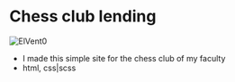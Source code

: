 # Chess club lending

![ElVent0](./assets/goit-web.jpg)

- I made this simple site for the chess club of my faculty
- html, css|scss
